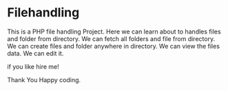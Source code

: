 # Filehandling
This is a PHP file handling Project.
Here we can learn about to handles files and folder from directory.
We can fetch all folders and file from directory.
We can create files and folder anywhere in directory.
We can view the files data.
We can edit it.



if you like hire me!

Thank You
Happy coding.
